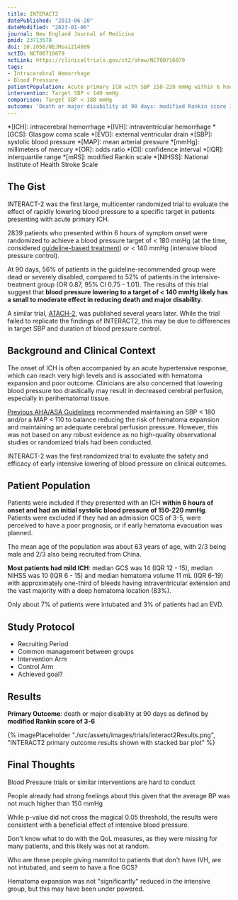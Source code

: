 ```yaml
---
title: INTERACT2
datePublished: "2013-06-20"
dateModified: "2023-01-06"
journal: New England Journal of Medicine
pmid: 23713578
doi: 10.1056/NEJMoa1214609
nctID: NCT00716079
nctLink: https://clinicaltrials.gov/ct2/show/NCT00716079
tags:
- Intracerebral Hemorrhage
- Blood Pressure
patientPopulation: Acute primary ICH with SBP 150-220 mmHg within 6 hours of symptom onset
intervention: Target SBP < 140 mmHg
comparison: Target SBP < 180 mmHg
outcome: 'Death or major disability at 90 days: modified Rankin score 3-6'
---
```


*[ICH]: intracerebral hemorrhage
*[IVH]: intraventricular hemorrhage
*[GCS]: Glasgow coma scale
*[EVD]: external ventricular drain
*[SBP]: systolic blood pressure
*[MAP]: mean arterial pressure
*[mmHg]: millimeters of mercury
*[OR]: odds ratio
*[CI]: confidence interval
*[IQR]: interquartile range
*[mRS]: modified Rankin scale
*[NIHSS]: National Institute of Health Stroke Scale

## The Gist

INTERACT-2 was the first large, multicenter randomized trial to evaluate the effect of rapidly lowering blood pressure to a specific target in patients presenting with acute primary ICH.

‍2839 patients who presented within 6 hours of symptom onset were randomized to achieve a blood pressure target of < 180 mmHg (at the time, considered [guideline-based treatment](https://doi.org/10.1161/STROKEAHA.107.183689)) or < 140 mmHg (intensive blood pressure control).

At 90 days, 56% of patients in the guideline-recommended group were dead or severely disabled, compared to 52% of patients in the intensive-treatment group (OR 0.87, 95% CI 0.75 - 1.01). The results of this trial suggest that **blood pressure lowering to a target of < 140 mmHg likely has a small to moderate effect in reducing death and major disability**.

A similar trial, [ATACH-2](/trials/atach-2/), was published several years later. While the trial failed to replicate the findings of INTERACT2, this may be due to differences in target SBP and duration of blood pressure control.

## Background and Clinical Context

The onset of ICH is often accompanied by an acute hypertensive response, which can reach very high levels and is associated with hematoma expansion and poor outcome. Clinicians are also concerned that lowering blood pressure too drastically may result in decreased cerebral perfusion, especially in perihematomal tissue.

[Previous AHA/ASA Guidelines](https://doi.org/10.1161/STROKEAHA.107.183689) recommended maintaining an SBP < 180 and/or a MAP < 110 to balance reducing the risk of hematoma expansion and maintaining an adequate cerebral perfusion pressure. However, this was not based on any robust evidence as no high-quality observational studies or randomized trials had been conducted.

INTERACT-2 was the first randomized trial to evaluate the safety and efficacy of early intensive lowering of blood pressure on clinical outcomes.

## Patient Population

Patients were included if they presented with an ICH **within 6 hours of onset and had an initial systolic blood pressure of 150-220 mmHg**. Patients were excluded if they had an admission GCS of 3-5, were perceived to have a poor prognosis, or if early hematoma evacuation was planned.

The mean age of the population was about 63 years of age, with 2/3 being male and 2/3 also being recruited from China.

**Most patients had mild ICH**: median GCS was 14 (IQR 12 - 15), median NIHSS was 10 (IQR 6 - 15) and median hematoma volume 11 mL (IQR 6-19) with approximately one-third of bleeds having intraventricular extension and the vast majority with a deep hematoma location (83%).

Only about 7% of patients were intubated and 3% of patients had an EVD.

## Study Protocol

* Recruiting Period
* Common management between groups
* Intervention Arm
* Control Arm
* Achieved goal?

## Results

**Primary Outcome**: death or major disability at 90 days as defined by **modified Rankin score of 3-6**

{% imagePlaceholder "./src/assets/images/trials/interact2Results.png", "INTERACT2 primary outcome results shown with stacked bar plot" %}

## Final Thoughts

Blood Pressure trials or similar interventions are hard to conduct

People already had strong feelings about this given that the average BP was not much higher than 150 mmHg

While p-value did not cross the magical 0.05 threshold, the results were consistent with a beneficial effect of intensive blood pressure.

Don't know what to do with the QoL measures, as they were missing for many patients, and this likely was not at random.

Who are these people giving mannitol to patients that don't have IVH, are not intubated, and seem to have a fine GCS?

Hematoma expansion was not "significantly" reduced in the intensive group, but this may have been under powered.